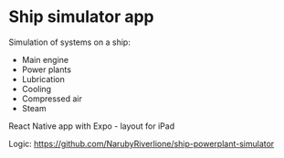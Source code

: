 #  Ship simulator app
Simulation of systems on a ship:
- Main engine
- Power plants
- Lubrication
- Cooling
- Compressed air
- Steam

React Native app with Expo - layout for iPad

Logic: https://github.com/NarubyRiverlione/ship-powerplant-simulator
